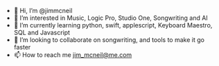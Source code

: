 - 👋 Hi, I’m @jimmcneil
- 👀 I’m interested in Music, Logic Pro, Studio One, Songwriting and AI 
- 🌱 I’m currently learning python, swift, applescript, Keyboard Maestro, SQL and Javascript
- 💞️ I’m looking to collaborate on songwriting, and tools to make it go faster
- 📫 How to reach me jim_mcneil@me.com 

<!---
jimmcneil/jimmcneil is a ✨ special ✨ repository because its `README.md` (this file) appears on your GitHub profile.
You can click the Preview link to take a look at your changes.
--->
